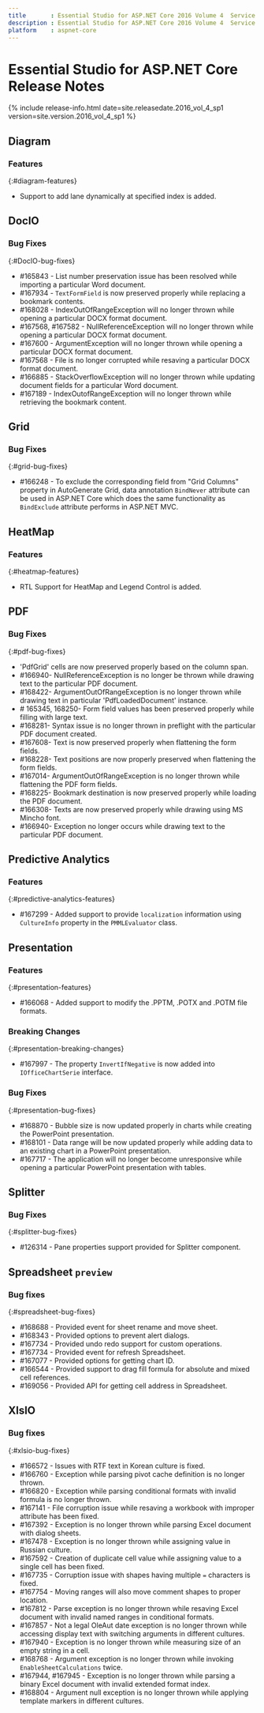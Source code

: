 ```yaml
---
title 		: Essential Studio for ASP.NET Core 2016 Volume 4  Service Pack 1  Release Notes
description : Essential Studio for ASP.NET Core 2016 Volume 4  Service Pack 1  Release Notes
platform 	: aspnet-core
---
```


# Essential Studio for ASP.NET Core Release Notes

{% include release-info.html date=site.releasedate.2016_vol_4_sp1 version=site.version.2016_vol_4_sp1 %} 





## Diagram

### Features
{:#diagram-features}

* Support to add lane dynamically at specified index is added.
## DocIO

### Bug Fixes
{:#DocIO-bug-fixes}

* \#165843 - List number preservation issue has been resolved while importing a particular Word document.
* \#167934 - `TextFormField` is now preserved properly while replacing a bookmark contents.
* \#168028 - IndexOutOfRangeException will no longer thrown while opening a particular DOCX format document.
* \#167568, \#167582 - NullReferenceException will no longer thrown while opening a particular DOCX format document.
* \#167600 - ArgumentException will no longer thrown while opening a particular DOCX format document.
* \#167568 - File is no longer corrupted while resaving a particular DOCX format document.
* \#166885 - StackOverflowException will no longer thrown while updating document fields for a particular Word document.
* \#167189 - IndexOutofRangeException will no longer thrown while retrieving the bookmark content.
## Grid

### Bug Fixes
{:#grid-bug-fixes}

* \#166248 - To exclude the corresponding field from "Grid Columns" property in AutoGenerate Grid, data annotation `BindNever` attribute can be used in ASP.NET Core which does the same functionality as `BindExclude` attribute performs in ASP.NET MVC.
## HeatMap

### Features
{:#heatmap-features}

* RTL Support for HeatMap and Legend Control is added.
## PDF

### Bug Fixes
{:#pdf-bug-fixes} 

* \'PdfGrid' cells are now preserved properly based on the column span.
* \#166940- NullReferenceException is no longer be thrown while drawing text to the particular PDF document.
* \#168422- ArgumentOutOfRangeException is no longer thrown while drawing text in particular 'PdfLoadedDocument' instance.
* \# 165345, 168250- Form field values has been preserved properly while filling with large text. 
* \#168281- Syntax issue is no longer thrown in preflight with the particular PDF document created. 
* \#167608- Text is now preserved properly when flattening the form fields. 
* \#168228- Text positions are now properly preserved when flattening the form fields. 
* \#167014- ArgumentOutOfRangeException is no longer thrown while flattening the PDF form fields. 
* \#168225- Bookmark destination is now preserved properly while loading the PDF document.
* \#166308- Texts are now preserved properly while drawing using MS Mincho font.
* \#166940- Exception no longer occurs while drawing text to the particular PDF document.


## Predictive Analytics

### Features
{:#predictive-analytics-features}

* \#167299 - Added support to provide `localization` information using `CultureInfo` property in the `PMMLEvaluator` class.
## Presentation

### Features
{:#presentation-features}
* \#166068 - Added support to modify the .PPTM, .POTX and .POTM file formats.

### Breaking Changes
{:#presentation-breaking-changes}
* \#167997 - The property `InvertIfNegative` is now added into `IOfficeChartSerie` interface.

### Bug Fixes
{:#presentation-bug-fixes}
* \#168870 - Bubble size is now updated properly in charts while creating the PowerPoint presentation.
* \#168101 - Data range will be now updated properly while adding data to an existing chart in a PowerPoint presentation.
* \#167717 - The application will no longer become unresponsive while opening a particular PowerPoint presentation with tables.


## Splitter

### Bug Fixes
{:#splitter-bug-fixes}

* \#126314 - Pane properties support provided for Splitter component.
## Spreadsheet `preview`

### Bug fixes
{:#spreadsheet-bug-fixes}

* \#168688 - Provided event for sheet rename and move sheet.
* \#168343 - Provided options to prevent alert dialogs.
* \#167734 - Provided undo redo support for custom operations.
* \#167734 - Provided event for refresh Spreadsheet.
* \#167077 - Provided options for getting chart ID.
* \#166544 - Provided support to drag fill formula for absolute and mixed cell references.
* \#169056 - Provided API for getting cell address in Spreadsheet.
## XlsIO

### Bug fixes
{:#xlsio-bug-fixes}

* \#166572 - Issues with RTF text in Korean culture is fixed.
* \#166760 - Exception while parsing pivot cache definition is no longer thrown.
* \#166820 - Exception while parsing conditional formats with invalid formula is no longer thrown.
* \#167141 - File corruption issue while resaving a workbook with improper attribute has been fixed.
* \#167392 - Exception is no longer thrown while parsing Excel document with dialog sheets.
* \#167478 - Exception is no longer thrown while assigning value in Russian culture.
* \#167592 - Creation of duplicate cell value while assigning value to a single cell has been fixed.
* \#167735 - Corruption issue with shapes having multiple `=` characters is fixed.
* \#167754 - Moving ranges will also move comment shapes to proper location.
* \#167812 - Parse exception is no longer thrown while resaving Excel document with invalid named ranges in conditional formats.
* \#167857 - Not a legal OleAut date exception is no longer thrown while accessing display text with switching arguments in different cultures.
* \#167940 - Exception is no longer thrown while measuring size of an empty string in a cell. 
* \#168768 - Argument exception is no longer thrown while invoking `EnableSheetCalculations` twice.
* \#167944, \#167945 - Exception is no longer thrown while parsing a binary Excel document with invalid extended format index.
* \#168804 - Argument null exception is no longer thrown while applying template markers in different cultures.
